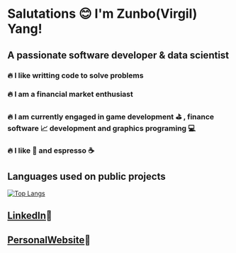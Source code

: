 # **Salutations :blush: I'm Zunbo(Virgil) Yang!**
## A passionate software developer & data scientist
  ### :fire: I like writting code to solve problems
  ### :fire: I am a financial market enthusiast
  ### :fire: I am currently engaged in game development :golf: , finance software :chart_with_upwards_trend: development and graphics programing :computer:
  ### :fire: I like :pizza: and espresso :coffee: 
  
## Languages used on public projects
[![Top Langs](https://github-readme-stats.vercel.app/api/top-langs/?username=)](https://github.com/anuraghazra/github-readme-stats)
## **[LinkedIn](www.linkedin.com/in/zunbo-yang-0676bb205):link:**
## **[PersonalWebsite](https://virgil525.github.io/PersonalWebsite/):link:** 

